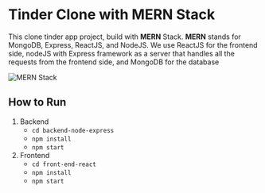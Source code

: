 # Tinder Clone with MERN Stack
This clone tinder app project, build with **MERN** Stack. **MERN** stands for MongoDB, Express, ReactJS, and NodeJS. We use ReactJS for the frontend side, nodeJS with Express framework as a server that handles all the requests from the frontend side, and MongoDB for the database

![MERN Stack](https://webimages.mongodb.com/_com_assets/cms/mern-stack-b9q1kbudz0.png?auto=format%2Ccompress)

## How to Run
1. Backend
	- `cd backend-node-express`
	- `npm install`
	- `npm start`
2. Frontend
	- `cd front-end-react`
	- `npm install`
	- `npm start`
